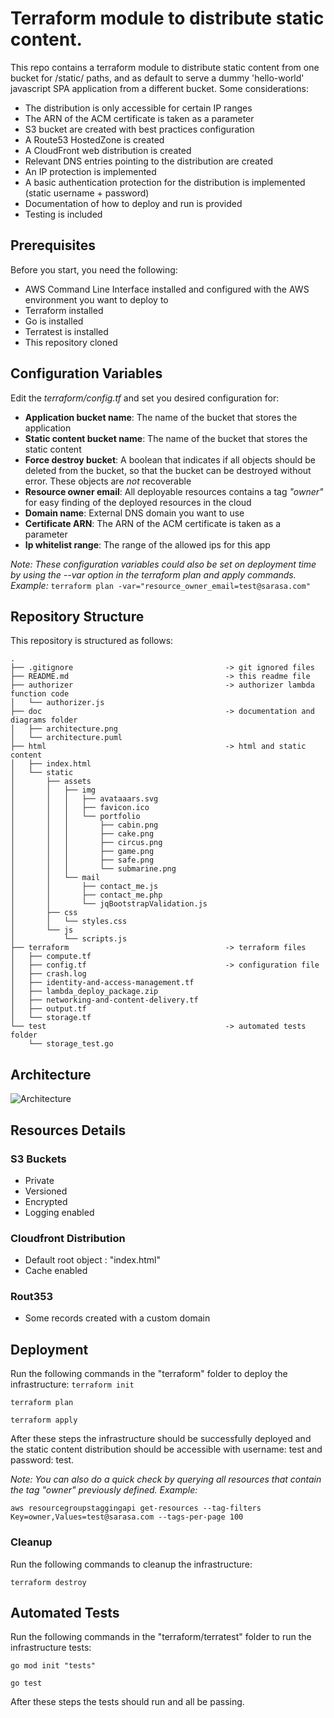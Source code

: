 
# Terraform module to distribute static content.
This repo contains a terraform module to distribute static content from one bucket for /static/ paths, and as default to serve a dummy 'hello-world' javascript SPA application from a different bucket. 
Some considerations:
- The distribution is only accessible for certain IP ranges
- The ARN of the ACM certificate is taken as a parameter
- S3 bucket are created with best practices configuration
- A Route53 HostedZone is created
- A CloudFront web distribution is created
- Relevant DNS entries pointing to the distribution are created
- An IP protection is implemented
- A basic authentication protection for the distribution is implemented (static username + password)
- Documentation of how to deploy and run is provided
- Testing is included

## Prerequisites
Before you start, you need the following:
- AWS Command Line Interface installed and configured with the AWS environment you want to deploy to
- Terraform installed
- Go is installed
- Terratest is installed
- This repository cloned

## Configuration Variables
Edit the *terraform/config.tf* and set you desired configuration for:
- **Application bucket name**: The name of the bucket that stores the application
- **Static content bucket name**: The name of the bucket that stores the static content
- **Force destroy bucket**: A boolean that indicates if all objects should be deleted from the bucket, so that the bucket can be destroyed without error. These objects are _not_ recoverable
- **Resource owner email**: All deployable resources contains a tag *"owner"* for easy finding of the deployed resources in the cloud
- **Domain name**: External DNS domain you want to use 
- **Certificate ARN**: The ARN of the ACM certificate is taken as a parameter
- **Ip whitelist range**: The range of the allowed ips for this app

*Note: These configuration variables could also be set on deployment time by using the --var option in the terraform plan and apply commands. Example:*
```terraform plan -var="resource_owner_email=test@sarasa.com"```

## Repository Structure
This repository is structured as follows:
```
.
├── .gitignore                                  -> git ignored files
├── README.md                                   -> this readme file
├── authorizer                                  -> authorizer lambda function code
│   └── authorizer.js
├── doc                                         -> documentation and diagrams folder
│   ├── architecture.png
│   └── architecture.puml
├── html                                        -> html and static content 
│   ├── index.html
│   └── static
│       ├── assets
│       │   ├── img
│       │   │   ├── avataaars.svg
│       │   │   ├── favicon.ico
│       │   │   └── portfolio
│       │   │       ├── cabin.png
│       │   │       ├── cake.png
│       │   │       ├── circus.png
│       │   │       ├── game.png
│       │   │       ├── safe.png
│       │   │       └── submarine.png
│       │   └── mail
│       │       ├── contact_me.js
│       │       ├── contact_me.php
│       │       └── jqBootstrapValidation.js
│       ├── css
│       │   └── styles.css
│       └── js
│           └── scripts.js
├── terraform                                   -> terraform files    
│   ├── compute.tf
│   ├── config.tf                               -> configuration file
│   ├── crash.log
│   ├── identity-and-access-management.tf
│   ├── lambda_deploy_package.zip
│   ├── networking-and-content-delivery.tf
│   ├── output.tf
│   └── storage.tf
└── test                                        -> automated tests folder
    └── storage_test.go
```

## Architecture
![Architecture](doc/architecture.png?raw=true)

## Resources Details

### S3 Buckets
- Private
- Versioned
- Encrypted
- Logging enabled

### Cloudfront Distribution
- Default root object : "index.html"
- Cache enabled 

### Rout353
- Some records created with a custom domain

## Deployment
Run the following commands in the "terraform" folder to deploy the infrastructure:
```terraform init```

```terraform plan```

```terraform apply``` 

After these steps the infrastructure should be successfully deployed and the static content distribution should be accessible with username: test and password: test.

*Note: You can also do a quick check by querying all resources that contain the tag "owner" previously defined.  Example:*

```aws resourcegroupstaggingapi get-resources --tag-filters Key=owner,Values=test@sarasa.com --tags-per-page 100```

### Cleanup
Run the following commands to cleanup the infrastructure:

```terraform destroy```

## Automated Tests
Run the following commands in the "terraform/terratest" folder to run the infrastructure tests:

```go mod init "tests"```

```go test```

After these steps the tests should run and all be passing. 